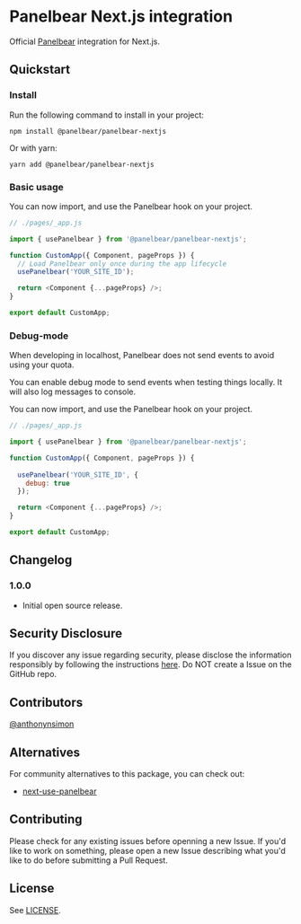 # Panelbear Next.js integration

Official [Panelbear](https://panelbear.com) integration for Next.js.

## Quickstart

### Install

Run the following command to install in your project:

```
npm install @panelbear/panelbear-nextjs
```

Or with yarn:

```
yarn add @panelbear/panelbear-nextjs
```

### Basic usage

You can now import, and use the Panelbear hook on your project.

```javascript
// ./pages/_app.js

import { usePanelbear } from '@panelbear/panelbear-nextjs';

function CustomApp({ Component, pageProps }) {
  // Load Panelbear only once during the app lifecycle
  usePanelbear('YOUR_SITE_ID');

  return <Component {...pageProps} />;
}

export default CustomApp;
```

### Debug-mode

When developing in localhost, Panelbear does not send events to avoid using your quota.

You can enable debug mode to send events when testing things locally. It will also log messages to console.

You can now import, and use the Panelbear hook on your project.

```javascript
// ./pages/_app.js

import { usePanelbear } from '@panelbear/panelbear-nextjs';

function CustomApp({ Component, pageProps }) {
  
  usePanelbear('YOUR_SITE_ID', {
    debug: true
  });

  return <Component {...pageProps} />;
}

export default CustomApp;
```


## Changelog

### 1.0.0

- Initial open source release.

## Security Disclosure

If you discover any issue regarding security, please disclose the information responsibly by following the instructions [here](https://panelbear.com/security/). Do NOT create a Issue on the GitHub repo.

## Contributors

[@anthonynsimon](https://github.com/anthonynsimon)

## Alternatives

For community alternatives to this package, you can check out:

- [next-use-panelbear](https://github.com/alizahid/next-use-panelbear)

## Contributing

Please check for any existing issues before openning a new Issue. If you'd like to work on something, please open a new Issue describing what you'd like to do before submitting a Pull Request.

## License

See [LICENSE](https://github.com/panelbearhq/panelbear-nextjs/blob/master/LICENSE).
